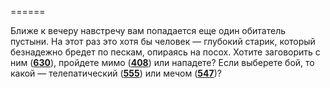======

Ближе к вечеру навстречу вам попадается еще один обитатель пустыни. На этот раз это хотя бы человек — глубокий старик, который безнадежно бредет по пескам, опираясь на посох. Хотите заговорить с ним ([**630**](#n_630)), пройдете мимо ([**408**](#n_408)) или нападете? Если выберете бой, то какой — телепатический ([**555**](#n_555)) или мечом ([**547**](#n_547))?


